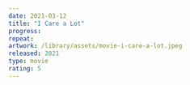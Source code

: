 ```yaml
---
date: 2021-03-12
title: "I Care a Lot"
progress:
repeat:
artwork: /library/assets/movie-i-care-a-lot.jpeg
released: 2021
type: movie
rating: 5
---
```

